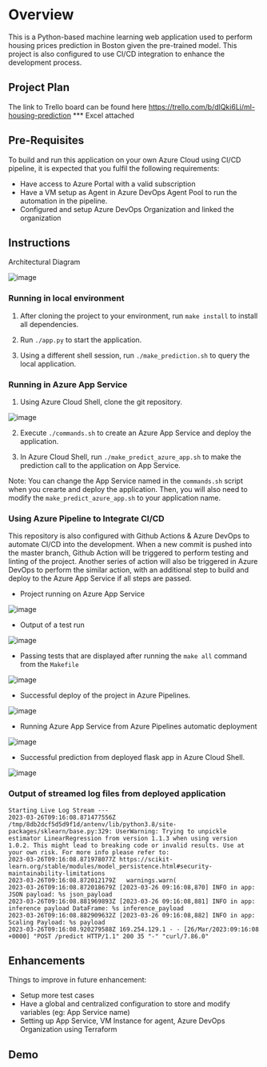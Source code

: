 # Overview
This is a Python-based machine learning web application used to perform housing prices prediction in Boston given the pre-trained model. This project is also configured to use CI/CD integration to enhance the development process.

## Project Plan
The link to Trello board can be found here https://trello.com/b/dlQki6Lj/ml-housing-prediction
*** Excel attached

## Pre-Requisites
To build and run this application on your own Azure Cloud using CI/CD pipeline, it is expected that you fulfil the following requirements:
* Have access to Azure Portal with a valid subscription
* Have a VM setup as Agent in Azure DevOps Agent Pool to run the automation in the pipeline.
* Configured and setup Azure DevOps Organization and linked the organization 

## Instructions
Architectural Diagram

![image](https://user-images.githubusercontent.com/43820257/227758351-9135cc10-953f-456b-a8fe-dd8461e640d9.png)

### Running in local environment
1. After cloning the project to your environment, run `make install` to install all dependencies.

2. Run `./app.py` to start the application.

3. Using a different shell session, run `./make_prediction.sh` to query the local application.

### Running in Azure App Service
1. Using Azure Cloud Shell, clone the git repository.

![image](https://user-images.githubusercontent.com/43820257/227762084-043e509e-b7f2-404f-8e58-eff1ac48f14c.png)

2. Execute `./commands.sh` to create an Azure App Service and deploy the application.

3. In Azure Cloud Shell, run `./make_predict_azure_app.sh` to make the prediction call to the application on App Service.

Note: You can change the App Service named in the `commands.sh` script when you crearte and deploy the application. Then, you will also need to modify the `make_predict_azure_app.sh` to your application name.

### Using Azure Pipeline to Integrate CI/CD
This repository is also configured with Github Actions & Azure DevOps to automate CI/CD into the development. When a new commit is pushed into the master branch, Github Action will be triggered to perform testing and linting of the project.  Another series of action will also be triggered in Azure DevOps to perform the similar action, with an additional step to build and deploy to the Azure App Service if all steps are passed.


* Project running on Azure App Service

![image](https://user-images.githubusercontent.com/43820257/227762050-a5e3633f-6508-41e0-87ea-6c43db60ae5f.png)

* Output of a test run

![image](https://user-images.githubusercontent.com/43820257/227766124-c66a422c-f413-4dd9-99a8-26691dcdef6c.png)

* Passing tests that are displayed after running the `make all` command from the `Makefile`

![image](https://user-images.githubusercontent.com/43820257/227762344-48449433-5145-41b9-a818-007f4aafa773.png)

* Successful deploy of the project in Azure Pipelines. 

![image](https://user-images.githubusercontent.com/43820257/227766144-58d842ee-30ba-4082-9be3-9cf39dc444b4.png)

* Running Azure App Service from Azure Pipelines automatic deployment

![image](https://user-images.githubusercontent.com/43820257/227766168-d986f7cb-3c4b-4fd4-a20d-ef3b162d951d.png)

* Successful prediction from deployed flask app in Azure Cloud Shell.  

![image](https://user-images.githubusercontent.com/43820257/227766204-09e7eccb-4dff-471c-8642-b3b9e1ccef26.png)


### Output of streamed log files from deployed application
```
Starting Live Log Stream ---
2023-03-26T09:16:08.871477556Z /tmp/8db2dcf5d5d9f1d/antenv/lib/python3.8/site-packages/sklearn/base.py:329: UserWarning: Trying to unpickle estimator LinearRegression from version 1.1.3 when using version 1.0.2. This might lead to breaking code or invalid results. Use at your own risk. For more info please refer to:
2023-03-26T09:16:08.871978077Z https://scikit-learn.org/stable/modules/model_persistence.html#security-maintainability-limitations
2023-03-26T09:16:08.872012179Z   warnings.warn(
2023-03-26T09:16:08.872018679Z [2023-03-26 09:16:08,870] INFO in app: JSON payload: %s json_payload
2023-03-26T09:16:08.881969893Z [2023-03-26 09:16:08,881] INFO in app: inference payload DataFrame: %s inference_payload
2023-03-26T09:16:08.882909632Z [2023-03-26 09:16:08,882] INFO in app: Scaling Payload: %s payload
2023-03-26T09:16:08.920279588Z 169.254.129.1 - - [26/Mar/2023:09:16:08 +0000] "POST /predict HTTP/1.1" 200 35 "-" "curl/7.86.0"
```

## Enhancements
Things to improve in future enhancement:
* Setup more test cases
* Have a global and centralized configuration to store and modify variables (eg: App Service name)
* Setting up App Service, VM Instance for agent, Azure DevOps Organization using Terraform

## Demo 

